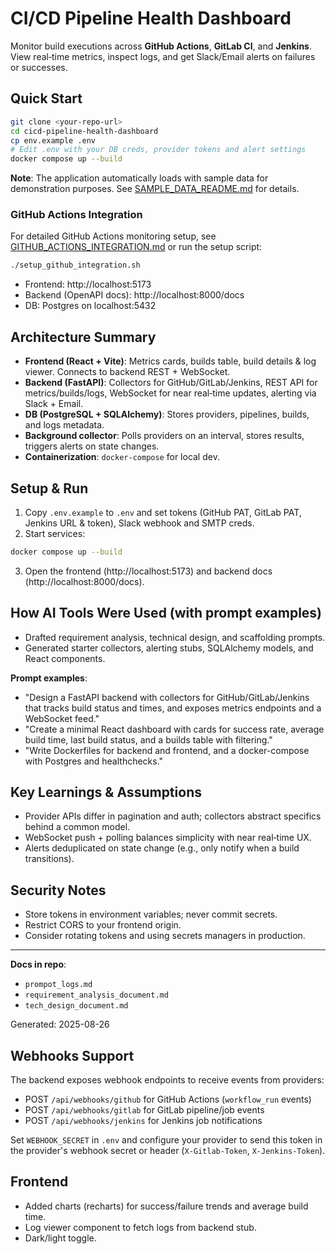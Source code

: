 
# CI/CD Pipeline Health Dashboard

Monitor build executions across **GitHub Actions**, **GitLab CI**, and **Jenkins**. View real‑time metrics, inspect logs, and get Slack/Email alerts on failures or successes.

## Quick Start

```bash
git clone <your-repo-url>
cd cicd-pipeline-health-dashboard
cp env.example .env
# Edit .env with your DB creds, provider tokens and alert settings
docker compose up --build
```

**Note**: The application automatically loads with sample data for demonstration purposes. See [SAMPLE_DATA_README.md](SAMPLE_DATA_README.md) for details.

### GitHub Actions Integration

For detailed GitHub Actions monitoring setup, see [GITHUB_ACTIONS_INTEGRATION.md](GITHUB_ACTIONS_INTEGRATION.md) or run the setup script:

```bash
./setup_github_integration.sh
```

- Frontend: http://localhost:5173
- Backend (OpenAPI docs): http://localhost:8000/docs
- DB: Postgres on localhost:5432

## Architecture Summary

- **Frontend (React + Vite)**: Metrics cards, builds table, build details & log viewer. Connects to backend REST + WebSocket.
- **Backend (FastAPI)**: Collectors for GitHub/GitLab/Jenkins, REST API for metrics/builds/logs, WebSocket for near real‑time updates, alerting via Slack + Email.
- **DB (PostgreSQL + SQLAlchemy)**: Stores providers, pipelines, builds, and logs metadata.
- **Background collector**: Polls providers on an interval, stores results, triggers alerts on state changes.
- **Containerization**: `docker-compose` for local dev.

## Setup & Run

1. Copy `.env.example` to `.env` and set tokens (GitHub PAT, GitLab PAT, Jenkins URL & token), Slack webhook and SMTP creds.
2. Start services:

```bash
docker compose up --build
```

3. Open the frontend (http://localhost:5173) and backend docs (http://localhost:8000/docs).

## How AI Tools Were Used (with prompt examples)

- Drafted requirement analysis, technical design, and scaffolding prompts.
- Generated starter collectors, alerting stubs, SQLAlchemy models, and React components.

**Prompt examples**:
- "Design a FastAPI backend with collectors for GitHub/GitLab/Jenkins that tracks build status and times, and exposes metrics endpoints and a WebSocket feed."
- "Create a minimal React dashboard with cards for success rate, average build time, last build status, and a builds table with filtering."
- "Write Dockerfiles for backend and frontend, and a docker-compose with Postgres and healthchecks."

## Key Learnings & Assumptions

- Provider APIs differ in pagination and auth; collectors abstract specifics behind a common model.
- WebSocket push + polling balances simplicity with near real‑time UX.
- Alerts deduplicated on state change (e.g., only notify when a build transitions).

## Security Notes

- Store tokens in environment variables; never commit secrets.
- Restrict CORS to your frontend origin.
- Consider rotating tokens and using secrets managers in production.

---

**Docs in repo**:  
- `prompot_logs.md`  
- `requirement_analysis_document.md`  
- `tech_design_document.md`

Generated: 2025-08-26


## Webhooks Support

The backend exposes webhook endpoints to receive events from providers:

- POST `/api/webhooks/github` for GitHub Actions (`workflow_run` events)
- POST `/api/webhooks/gitlab` for GitLab pipeline/job events
- POST `/api/webhooks/jenkins` for Jenkins job notifications

Set `WEBHOOK_SECRET` in `.env` and configure your provider to send this token in the provider's webhook secret or header (`X-Gitlab-Token`, `X-Jenkins-Token`).

## Frontend

- Added charts (recharts) for success/failure trends and average build time.
- Log viewer component to fetch logs from backend stub.
- Dark/light toggle.
